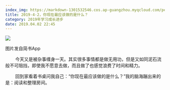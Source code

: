```yaml
---
index_img: https://markdown-1301532546.cos.ap-guangzhou.myqcloud.com/peipei_blog/20210921144208.jpeg
title: 2019-4-2，你现在最应该做的是什么？
category: 2019年学习成长进步
date: 2019.04.02 22:45
---
```


![](https://markdown-1301532546.cos.ap-guangzhou.myqcloud.com/peipei_blog/20210921144208.jpeg)  

图片发自简书App

        今天又是被杂事缠身一天。其实很多事情都是做无用功，但是又如同泥石流般不可阻挡，即使我不愿意去做，而且做了也感觉浪费了时间和精力。  

        回到家看着书桌问我自己：“你现在最应该做的是什么？”我的脑海蹦出来的是：阅读和整理房间。